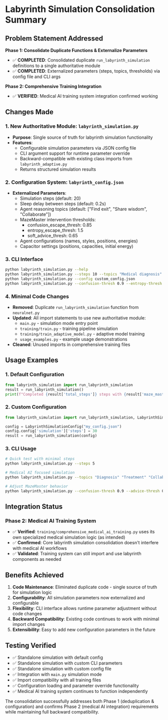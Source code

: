 # Labyrinth Simulation Consolidation Summary

## Problem Statement Addressed

**Phase 1: Consolidate Duplicate Functions & Externalize Parameters**
- ✅ **COMPLETED**: Consolidated duplicate `run_labyrinth_simulation` definitions to a single authoritative module
- ✅ **COMPLETED**: Externalized parameters (steps, topics, thresholds) via config file and CLI args

**Phase 2: Comprehensive Training Integration**  
- ✅ **VERIFIED**: Medical AI training system integration confirmed working

## Changes Made

### 1. New Authoritative Module: `labyrinth_simulation.py`
- **Purpose**: Single source of truth for labyrinth simulation functionality
- **Features**:
  - Configurable simulation parameters via JSON config file
  - CLI argument support for runtime parameter override
  - Backward-compatible with existing class imports from `labyrinth_adaptive.py`
  - Returns structured simulation results

### 2. Configuration System: `labyrinth_config.json`
- **Externalized Parameters**:
  - Simulation steps (default: 20)
  - Sleep delay between steps (default: 0.2s)
  - Agent reasoning topics (default: ["Find exit", "Share wisdom", "Collaborate"])
  - MazeMaster intervention thresholds:
    - confusion_escape_thresh: 0.85
    - entropy_escape_thresh: 1.5  
    - soft_advice_thresh: 0.65
  - Agent configurations (names, styles, positions, energies)
  - Capacitor settings (positions, capacities, initial energy)

### 3. CLI Interface
```bash
python labyrinth_simulation.py --help
python labyrinth_simulation.py --steps 10 --topics "Medical diagnosis" "Pattern analysis"
python labyrinth_simulation.py --config custom_config.json
python labyrinth_simulation.py --confusion-thresh 0.9 --entropy-thresh 2.0
```

### 4. Minimal Code Changes
- **Removed**: Duplicate `run_labyrinth_simulation` function from `neuralnet.py`
- **Updated**: All import statements to use new authoritative module:
  - `main.py` - simulation mode entry point
  - `training/train.py` - training pipeline simulation
  - `training/train_adaptive_model.py` - adaptive model training
  - `usage_examples.py` - example usage demonstrations
- **Cleaned**: Unused imports in comprehensive training files

## Usage Examples

### 1. Default Configuration
```python
from labyrinth_simulation import run_labyrinth_simulation
result = run_labyrinth_simulation()
print(f"Completed {result['total_steps']} steps with {result['maze_master_interventions']} interventions")
```

### 2. Custom Configuration
```python
from labyrinth_simulation import run_labyrinth_simulation, LabyrinthSimulationConfig

config = LabyrinthSimulationConfig("my_config.json")
config.config['simulation']['steps'] = 30
result = run_labyrinth_simulation(config)
```

### 3. CLI Usage
```bash
# Quick test with minimal steps
python labyrinth_simulation.py --steps 5

# Medical AI focused simulation  
python labyrinth_simulation.py --topics "Diagnosis" "Treatment" "Collaboration" --steps 15

# Adjust MazeMaster behavior
python labyrinth_simulation.py --confusion-thresh 0.9 --advice-thresh 0.7
```

## Integration Status

### Phase 2: Medical AI Training System
- ✅ **Verified**: `training/comprehensive_medical_ai_training.py` uses its own specialized medical simulation logic (as intended)
- ✅ **Confirmed**: Core labyrinth simulation consolidation doesn't interfere with medical AI workflows
- ✅ **Validated**: Training system can still import and use labyrinth components as needed

## Benefits Achieved

1. **Code Maintenance**: Eliminated duplicate code - single source of truth for simulation logic
2. **Configurability**: All simulation parameters now externalized and configurable
3. **Flexibility**: CLI interface allows runtime parameter adjustment without code changes
4. **Backward Compatibility**: Existing code continues to work with minimal import changes
5. **Extensibility**: Easy to add new configuration parameters in the future

## Testing Verified

- ✅ Standalone simulation with default config
- ✅ Standalone simulation with custom CLI parameters  
- ✅ Standalone simulation with custom config file
- ✅ Integration with `main.py` simulation mode
- ✅ Import compatibility with all training files
- ✅ Configuration loading and parameter override functionality
- ✅ Medical AI training system continues to function independently

The consolidation successfully addresses both Phase 1 (deduplication & configuration) and confirms Phase 2 (medical AI integration) requirements while maintaining full backward compatibility.